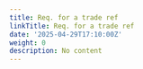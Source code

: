 ```yaml
---
title: Req. for a trade ref
linkTitle: Req. for a trade ref
date: '2025-04-29T17:10:00Z'
weight: 0
description: No content
---
```



